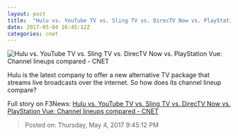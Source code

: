 ```yaml
---
layout: post
title:  "Hulu vs. YouTube TV vs. Sling TV vs. DirecTV Now vs. PlayStation Vue: Channel lineups compared     - CNET"
date: 2017-05-04 16:45:12Z
categories: cnet
---
```


![Hulu vs. YouTube TV vs. Sling TV vs. DirecTV Now vs. PlayStation Vue: Channel lineups compared     - CNET](https://cnet3.cbsistatic.com/img/8Wu1KihG-PEO44PriLRyvBvHcyY=/670x503/2017/05/04/889afbb4-1064-4cc2-8a9d-d4f87825579d/hulu-tv-22.jpg)

Hulu is the latest company to offer a new alternative TV package that streams live broadcasts over the internet. So how does its channel lineup compare?


Full story on F3News: [Hulu vs. YouTube TV vs. Sling TV vs. DirecTV Now vs. PlayStation Vue: Channel lineups compared     - CNET](http://www.f3nws.com/n/ZDXpQH)

> Posted on: Thursday, May 4, 2017 9:45:12 PM
